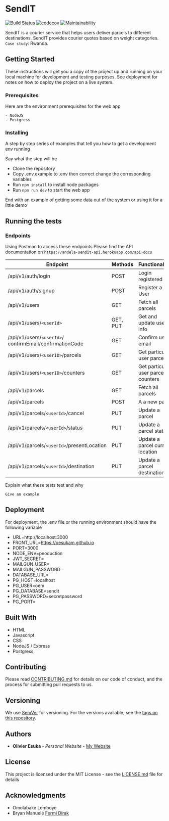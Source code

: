 # SendIT


[![Build Status](https://travis-ci.org/oesukam/andela-sendit.svg?branch=master)](https://travis-ci.org/oesukam/andela-sendit-api)
[![codecov](https://codecov.io/gh/oesukam/andela-sendit/branch/develop/graph/badge.svg)](https://codecov.io/gh/oesukam/andela-sendit)
[![Maintainability](https://api.codeclimate.com/v1/badges/30bd033f62cd2b12a455/maintainability)](https://codeclimate.com/github/oesukam/andela-sendit/maintainability)

SendIT is a courier service that helps users deliver parcels to different destinations. SendIT provides courier quotes based on weight categories. `Case study`: Rwanda.


## Getting Started

These instructions will get you a copy of the project up and running on your local machine for development and testing purposes. See deployment for notes on how to deploy the project on a live system.

### Prerequisites

Here are the environment prerequisites for the web app

```
- NodeJS
- Postgress
```

### Installing

A step by step series of examples that tell you how to get a development env running

Say what the step will be


- Clone the repository
- Copy .env.example to .env then correct change the corresponding variables
- Run `npm install` to install node packages
- Run `npm run dev` to start the web app 


End with an example of getting some data out of the system or using it for a little demo

## Running the tests

### Endpoints
Using Postman to access these endpoints
Please find the API documentation on `https://andela-sendit-api.herokuapp.com/api-docs`

| Endpoint                   | Methods   | Functionalities        |
| ---------------------------|-----------|------------------------|
| /api/v1/auth/login         | POST      | Login registered user  |
| /api/v1/auth/signup        | POST      | Register a new User    |
| /api/v1/users    | GET | Fetch all parcels  |
| /api/v1/users/`<userId>`     | GET, PUT | Get and update user info  |
| /api/v1/users/`<userId>`/ confirmEmail/confirmationCode        | GET      | Confirm user email    |
| /api/v1/users/`<userID>`/parcels         | GET      | Get particular user parcels  |
| /api/v1/users/`<userID>`/counters         | GET      | Get particular user parcels' counters  |
| /api/v1/parcels       | GET      | Fetch all parcels    |
| /api/v1/parcels       | POST      | A a new parcel    |
| /api/v1/parcels/`<userId>`/cancel       | PUT      | Update a parcel    |
| /api/v1/parcels/`<userId>`/status       | PUT      | Update a parcel status    |
| /api/v1/parcels/`<userId>`/presentLocation       | PUT      | Update a parcel current location    |
| /api/v1/parcels/`<userId>`/destination       | PUT      | Update a parcel destination    |


Explain what these tests test and why

```
Give an example
```

## Deployment

For deployment, the .env file or the running environment should have the following variable

- URL=http://localhost:3000
- FRONT_URL=https://oesukam.github.io
- PORT=3000
- NODE_ENV=peoduction
- JWT_SECRET=
- MAILGUN_USER=
- MAILGUN_PASSWORD=
- DATABASE_URL=
- PG_HOST=localhost
- PG_USER=oem
- PG_DATABASE=sendit
- PG_PASSWORD=secretpassword
- PG_PORT=

## Built With

* HTML
* Javascript
* CSS
* NodeJS / Express
* Postgress


## Contributing

Please read [CONTRIBUTING.md](https://gist.github.com/PurpleBooth/b24679402957c63ec426) for details on our code of conduct, and the process for submitting pull requests to us.

## Versioning

We use [SemVer](http://semver.org/) for versioning. For the versions available, see the [tags on this repository](https://github.com/your/project/tags). 

## Authors

* **Olivier Esuka** - *Personal Website* - [My Website](https://oesukam.me/)


## License

This project is licensed under the MIT License - see the [LICENSE.md](LICENSE.md) file for details

## Acknowledgments

* Omolabake Lemboye
* Bryan Manuele [Fermi Dirak](https://medium.com/@bryanmanuele/how-i-implemented-my-own-spa-routing-system-in-vanilla-js-49942e3c4573)
